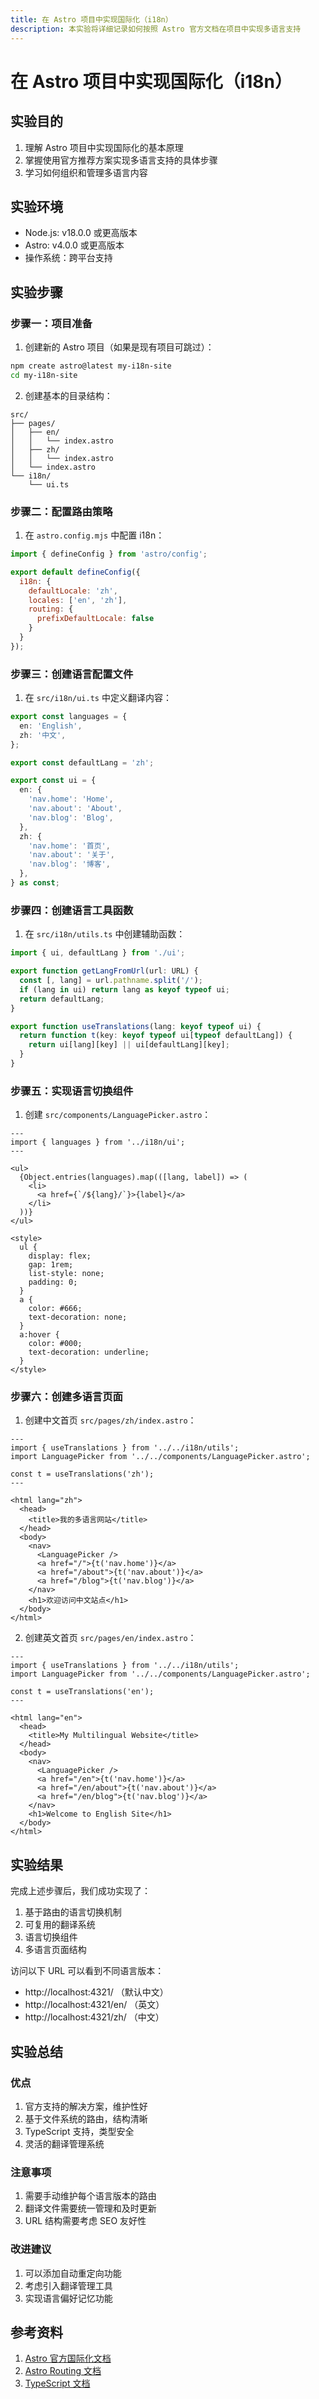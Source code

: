 ```yaml
---
title: 在 Astro 项目中实现国际化（i18n）
description: 本实验将详细记录如何按照 Astro 官方文档在项目中实现多语言支持
---
```


# 在 Astro 项目中实现国际化（i18n）

## 实验目的

1. 理解 Astro 项目中实现国际化的基本原理
2. 掌握使用官方推荐方案实现多语言支持的具体步骤
3. 学习如何组织和管理多语言内容

## 实验环境

- Node.js: v18.0.0 或更高版本
- Astro: v4.0.0 或更高版本
- 操作系统：跨平台支持

## 实验步骤

### 步骤一：项目准备

1. 创建新的 Astro 项目（如果是现有项目可跳过）：
```bash
npm create astro@latest my-i18n-site
cd my-i18n-site
```

2. 创建基本的目录结构：
```
src/
├── pages/
│   ├── en/
│   │   └── index.astro
│   ├── zh/
│   │   └── index.astro
│   └── index.astro
└── i18n/
    └── ui.ts
```

### 步骤二：配置路由策略

1. 在 `astro.config.mjs` 中配置 i18n：

```javascript
import { defineConfig } from 'astro/config';

export default defineConfig({
  i18n: {
    defaultLocale: 'zh',
    locales: ['en', 'zh'],
    routing: {
      prefixDefaultLocale: false
    }
  }
});
```

### 步骤三：创建语言配置文件

1. 在 `src/i18n/ui.ts` 中定义翻译内容：

```typescript
export const languages = {
  en: 'English',
  zh: '中文',
};

export const defaultLang = 'zh';

export const ui = {
  en: {
    'nav.home': 'Home',
    'nav.about': 'About',
    'nav.blog': 'Blog',
  },
  zh: {
    'nav.home': '首页',
    'nav.about': '关于',
    'nav.blog': '博客',
  },
} as const;
```

### 步骤四：创建语言工具函数

1. 在 `src/i18n/utils.ts` 中创建辅助函数：

```typescript
import { ui, defaultLang } from './ui';

export function getLangFromUrl(url: URL) {
  const [, lang] = url.pathname.split('/');
  if (lang in ui) return lang as keyof typeof ui;
  return defaultLang;
}

export function useTranslations(lang: keyof typeof ui) {
  return function t(key: keyof typeof ui[typeof defaultLang]) {
    return ui[lang][key] || ui[defaultLang][key];
  }
}
```

### 步骤五：实现语言切换组件

1. 创建 `src/components/LanguagePicker.astro`：

```astro
---
import { languages } from '../i18n/ui';
---

<ul>
  {Object.entries(languages).map(([lang, label]) => (
    <li>
      <a href={`/${lang}/`}>{label}</a>
    </li>
  ))}
</ul>

<style>
  ul {
    display: flex;
    gap: 1rem;
    list-style: none;
    padding: 0;
  }
  a {
    color: #666;
    text-decoration: none;
  }
  a:hover {
    color: #000;
    text-decoration: underline;
  }
</style>
```

### 步骤六：创建多语言页面

1. 创建中文首页 `src/pages/zh/index.astro`：

```astro
---
import { useTranslations } from '../../i18n/utils';
import LanguagePicker from '../../components/LanguagePicker.astro';

const t = useTranslations('zh');
---

<html lang="zh">
  <head>
    <title>我的多语言网站</title>
  </head>
  <body>
    <nav>
      <LanguagePicker />
      <a href="/">{t('nav.home')}</a>
      <a href="/about">{t('nav.about')}</a>
      <a href="/blog">{t('nav.blog')}</a>
    </nav>
    <h1>欢迎访问中文站点</h1>
  </body>
</html>
```

2. 创建英文首页 `src/pages/en/index.astro`：

```astro
---
import { useTranslations } from '../../i18n/utils';
import LanguagePicker from '../../components/LanguagePicker.astro';

const t = useTranslations('en');
---

<html lang="en">
  <head>
    <title>My Multilingual Website</title>
  </head>
  <body>
    <nav>
      <LanguagePicker />
      <a href="/en">{t('nav.home')}</a>
      <a href="/en/about">{t('nav.about')}</a>
      <a href="/en/blog">{t('nav.blog')}</a>
    </nav>
    <h1>Welcome to English Site</h1>
  </body>
</html>
```

## 实验结果

完成上述步骤后，我们成功实现了：

1. 基于路由的语言切换机制
2. 可复用的翻译系统
3. 语言切换组件
4. 多语言页面结构

访问以下 URL 可以看到不同语言版本：
- http://localhost:4321/ （默认中文）
- http://localhost:4321/en/ （英文）
- http://localhost:4321/zh/ （中文）

## 实验总结

### 优点
1. 官方支持的解决方案，维护性好
2. 基于文件系统的路由，结构清晰
3. TypeScript 支持，类型安全
4. 灵活的翻译管理系统

### 注意事项
1. 需要手动维护每个语言版本的路由
2. 翻译文件需要统一管理和及时更新
3. URL 结构需要考虑 SEO 友好性

### 改进建议
1. 可以添加自动重定向功能
2. 考虑引入翻译管理工具
3. 实现语言偏好记忆功能

## 参考资料

1. [Astro 官方国际化文档](https://docs.astro.build/en/guides/internationalization/)
2. [Astro Routing 文档](https://docs.astro.build/en/guides/routing/)
3. [TypeScript 文档](https://www.typescriptlang.org/docs/) 